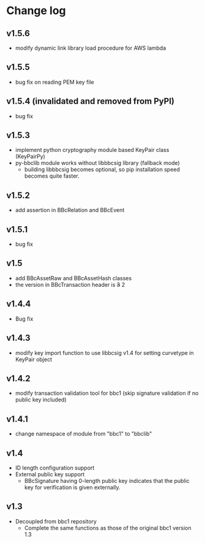 Change log
======

## v1.5.6
* modify dynamic link library load procedure for AWS lambda

## v1.5.5
* bug fix on reading PEM key file

## v1.5.4  (invalidated and removed from PyPI)
* bug fix

## v1.5.3
* implement python cryptography module based KeyPair class (KeyPairPy)
* py-bbclib module works without libbbcsig library (fallback mode)
  - building libbbcsig becomes optional, so pip installation speed becomes quite faster.

## v1.5.2

* add assertion in BBcRelation and BBcEvent

## v1.5.1
* bug fix

## v1.5
* add BBcAssetRaw and BBcAssetHash classes
* the version in BBcTransaction header is ~~3~~ 2

## v1.4.4
* Bug fix

## v1.4.3
* modify key import function to use libbcsig v1.4 for setting curvetype in KeyPair object

## v1.4.2
* modify transaction validation tool for bbc1 (skip signature validation if no public key included)

## v1.4.1
* change namespace of module from "bbc1" to "bbclib"

## v1.4
* ID length configuration support
* External public key support
  * BBcSignature having 0-length public key indicates that the public key for verification is given externally.

## v1.3
* Decoupled from bbc1 repository
  * Complete the same functions as those of the original bbc1 version 1.3
